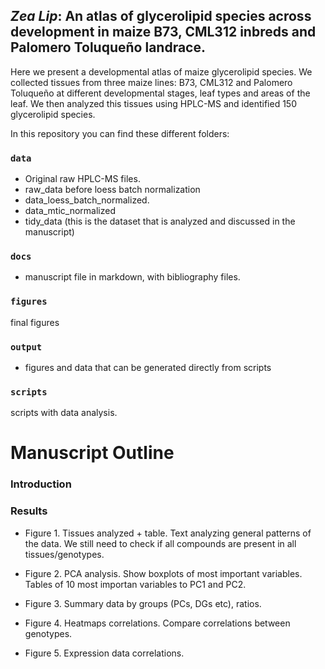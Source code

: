 *Zea Lip*: An atlas of glycerolipid species across development in maize B73, CML312 inbreds and Palomero Toluqueño landrace.
-----------------------------

Here we present a developmental atlas of maize glycerolipid species. We collected tissues from three  maize lines: B73, CML312 and Palomero Toluqueño at different developmental stages, leaf types and areas of the leaf. We then analyzed this tissues using HPLC-MS and identified 150 glycerolipid species.

In this repository you can find these different folders:



### `data`

- Original raw HPLC-MS files.
- raw_data before loess batch normalization
- data_loess_batch_normalized.
- data_mtic_normalized
- tidy_data (this is the dataset that is analyzed and discussed in the manuscript)

### `docs`

- manuscript file in markdown, with bibliography files.

### `figures`

final figures

### `output`

- figures and data that can be generated directly from scripts

### `scripts`

scripts with data analysis.

# Manuscript Outline  

### Introduction

### Results

- Figure 1. Tissues analyzed + table. Text analyzing general patterns of the data. We still need to check if all compounds are present in all tissues/genotypes.  

- Figure 2. PCA analysis. Show boxplots of most important variables. 
Tables of 10 most importan variables to PC1 and PC2.  

- Figure 3. Summary data by groups (PCs, DGs etc), ratios. 

- Figure 4. Heatmaps correlations. Compare correlations between genotypes.

- Figure 5. Expression data correlations.





